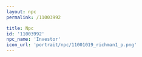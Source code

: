 ```yaml
---
layout: npc
permalink: /11003992

title: Npc
id: '11003992'
npc_name: 'Investor'
icon_url: 'portrait/npc/11001019_richman1_p.png'
---
```

